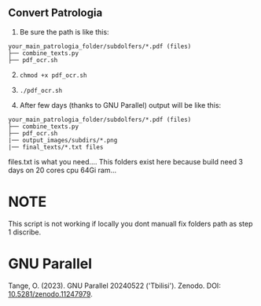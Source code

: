 ## Convert Patrologia 
1. Be sure the path is like this:

```
your_main_patrologia_folder/subdolfers/*.pdf (files)
├── combine_texts.py
├── pdf_ocr.sh

```

2. `chmod +x pdf_ocr.sh`
3. `./pdf_ocr.sh`


4. After few days (thanks to GNU Parallel) output will be like this:
```
your_main_patrologia_folder/subdolfers/*.pdf (files)
├── combine_texts.py
├── pdf_ocr.sh
|── output_images/subdirs/*.png
|── final_texts/*.txt files
```

files.txt is what you need....
This folders exist here because build need 3 days on 20 cores cpu 64Gi ram...


# NOTE
This script is not working if locally you dont manuall fix folders path as step 1 discribe.  

#  GNU Parallel
Tange, O. (2023). GNU Parallel 20240522 ('Tbilisi'). Zenodo. DOI: [10.5281/zenodo.11247979](https://doi.org/10.5281/zenodo.11247979).

